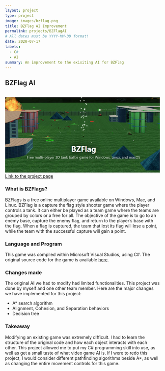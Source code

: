 ```yaml
---
layout: project
type: project
image: images/bzflag.png
title: BZFlag AI Improvement
permalink: projects/BZFlagAI
# All dates must be YYYY-MM-DD format!
date: 2020-07-17
labels:
  - C#
  - AI
summary: An improvement to the exisiting AI for BZFlag
---
```


<h2>BZFlag AI</h2>
<br>
<img src="/images/bzflag.png"> 
<br>
<a href="https://github.com/JiajunK/BZFlag-Robots">Link to the project page</a>
<br>
<h3>What is BZFlags?</h3>
<p>BZFlags is a free online multiplayer game available on Windows, Mac, and Linux. BZFlag is a capture the flag style shooter game where the player controls a tank. It can either be played as a team game where the teams are grouped by colors or a free for all. The objective of the game is to go to an enemy base, capture the enemy flag, and return to the player’s base with the flag. When a flag is captured, the team that lost its flag will lose a point, while the team with the successful capture will gain a point. 
</p>
<h3>Language and Program</h3>
<p>This game was compiled within Microsoft Visual Studios, using C#. The original source code for the game is available <a href="https://www.bzflag.org/">here</a>.</p>
<h3>Changes made</h3>
<p>The original AI we had to modify had limited functionalities. This project was done by myself and one other team member. Here are the major changes we have implemented for this project:</p>
<ul>
<li>A* search algorithm</li>
<li>Alignment, Cohesion, and Separation behaviors</li>
<li>Decision tree</li>
</ul>
<h3>Takeaway</h3>
<p>Modifying an existing game was extremely difficult. I had to learn the structure of the original code and how each object interacts with each other. This project allowed me to put my C# programming skill into use, as well as get a small taste of what video game AI is. If I were to redo this project, I would consider different pathfinding algorithms beside A*, as well as changing the entire movement controls for this game. </p>
